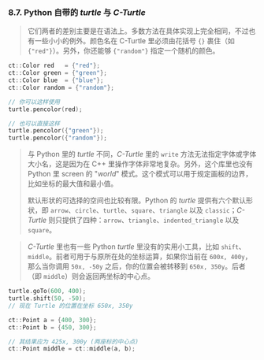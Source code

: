 
### 8.7. Python 自带的 *turtle* 与 *C-Turtle*
> 它们两者的差别主要是在语法上。多数方法在具体实现上完全相同，不过也有一些小小的例外。颜色名在 C-Turtle 里必须由花括号 `{}` 裹住（如 `{"red"}`）。另外，你还能够 `{"random"}` 指定一个随机的颜色。
```cpp
ct::Color red   = {"red"};
ct::Color green = {"green"};
ct::Color blue  = {"blue"};
ct::Color random = {"random"};

// 你可以这样使用
turtle.pencolor(red);

// 也可以直接这样
turtle.pencolor({"green"});
turtle.pencolor({"random"});
```

> 与 Python 里的 *turtle* 不同，*C-Turtle* 里的 `write` 方法无法指定字体或字体大小名，这是因为在 C++ 里操作字体非常地复杂。另外，这个库里也没有 Python 里 screen 的 "*world*" 模式。这个模式可以用于规定画板的边界，比如坐标的最大值和最小值。
>
> 默认形状的可选择的空间也比较有限。Python 的 *turtle* 提供有六个默认形状，即 `arrow`、`circle`、`turtle`、`square`、`triangle` 以及 `classic`；*C-Turtle* 则只提供了四种：`arrow`、`triangle`、`indented_triangle` 以及 `square`。

> *C-Turtle* 里也有一些 Python *turtle* 里没有的实用小工具，比如 `shift`、`middle`。前者可用于与原所在处的坐标运算，如果你当前在 `600x, 400y`，那么当你调用 `50x, -50y` 之后，你的位置会被转移到 `650x, 350y`。后者（即 `middle`）则会返回两坐标的中心点。
```cpp
turtle.goTo(600, 400);
turtle.shift(50, -50);
// 现在 Turtle 的位置在坐标 650x, 350y

ct::Point a = {400, 300};
ct::Point b = {450, 300};

// 其结果应为 425x, 300y (两座标的中心点)
ct::Point middle = ct::middle(a, b);
```
